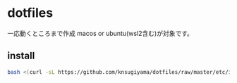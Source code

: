 # dotfiles

一応動くところまで作成
macos or ubuntu(wsl2含む)が対象です。

## install

```bash
bash <(curl -sL https://github.com/knsugiyama/dotfiles/raw/master/etc/install)
```
